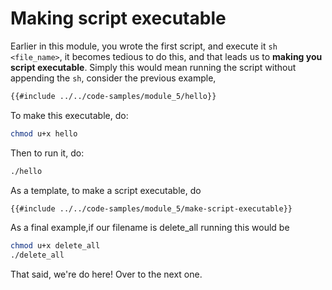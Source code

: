 # Making script executable

Earlier in this module, you wrote the first script, and execute it
`sh <file_name>`, it becomes tedious to do this, and that leads us to **making
you script executable**. Simply this would mean running the script without
appending the `sh`, consider the previous example,

```sh
{{#include ../../code-samples/module_5/hello}}
```

To make this executable, do:

```sh
chmod u+x hello
```

Then to run it, do:

```sh
./hello
```

As a template, to make a script executable, do

```bash
{{#include ../../code-samples/module_5/make-script-executable}}
```

As a final example,if our filename is delete_all running this would be

```sh
chmod u+x delete_all
./delete_all
```

That said, we're do here! Over to the next one.
